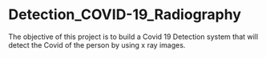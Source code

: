 # Detection_COVID-19_Radiography
The objective of this project is to build a Covid 19 Detection system that will detect the Covid of the  person by using x ray images.
